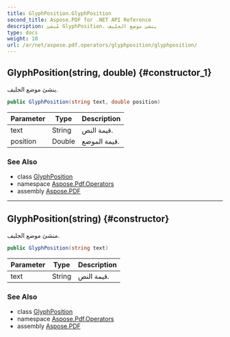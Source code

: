```yaml
---
title: GlyphPosition.GlyphPosition
second_title: Aspose.PDF for .NET API Reference
description: مُنشئ GlyphPosition. ينشئ موضع الجليف
type: docs
weight: 10
url: /ar/net/aspose.pdf.operators/glyphposition/glyphposition/
---
```

## GlyphPosition(string, double) {#constructor_1}

ينشئ موضع الجليف.

```csharp
public GlyphPosition(string text, double position)
```

| Parameter | Type | Description |
| --- | --- | --- |
| text | String | قيمة النص. |
| position | Double | قيمة الموضع. |

### See Also

* class [GlyphPosition](../)
* namespace [Aspose.Pdf.Operators](../../../aspose.pdf.operators/)
* assembly [Aspose.PDF](../../../)

---

## GlyphPosition(string) {#constructor}

منشئ موضع الجليف.

```csharp
public GlyphPosition(string text)
```

| Parameter | Type | Description |
| --- | --- | --- |
| text | String | قيمة النص. |

### See Also

* class [GlyphPosition](../)
* namespace [Aspose.Pdf.Operators](../../../aspose.pdf.operators/)
* assembly [Aspose.PDF](../../../)